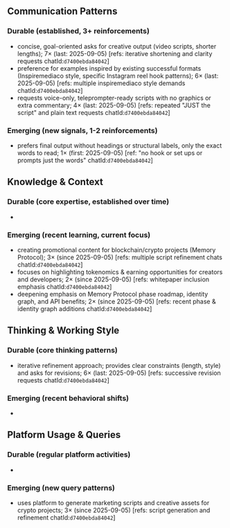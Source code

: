## Communication Patterns
### Durable (established, 3+ reinforcements)
- concise, goal-oriented asks for creative output (video scripts, shorter lengths); 7× (last: 2025-09-05) [refs: iterative shortening and clarity requests chatId:`d7400ebda84042`]
- preference for examples inspired by existing successful formats (Inspiremediaco style, specific Instagram reel hook patterns); 6× (last: 2025-09-05) [refs: multiple inspiremediaco style demands chatId:`d7400ebda84042`]
- requests voice-only, teleprompter-ready scripts with no graphics or extra commentary; 4× (last: 2025-09-05) [refs: repeated "JUST the script" and plain text requests chatId:`d7400ebda84042`]

### Emerging (new signals, 1-2 reinforcements)
- prefers final output without headings or structural labels, only the exact words to read; 1× (first: 2025-09-05) [ref: "no hook or set ups or prompts just the words" chatId:`d7400ebda84042`]

## Knowledge & Context
### Durable (core expertise, established over time)
-

### Emerging (recent learning, current focus)
- creating promotional content for blockchain/crypto projects (Memory Protocol); 3× (since 2025-09-05) [refs: multiple script refinement chats chatId:`d7400ebda84042`]
- focuses on highlighting tokenomics & earning opportunities for creators and developers; 2× (since 2025-09-05) [refs: whitepaper inclusion emphasis chatId:`d7400ebda84042`]
- deepening emphasis on Memory Protocol phase roadmap, identity graph, and API benefits; 2× (since 2025-09-05) [refs: recent phase & identity graph additions chatId:`d7400ebda84042`]

## Thinking & Working Style
### Durable (core thinking patterns)
- iterative refinement approach; provides clear constraints (length, style) and asks for revisions; 6× (last: 2025-09-05) [refs: successive revision requests chatId:`d7400ebda84042`]

### Emerging (recent behavioral shifts)
-

## Platform Usage & Queries
### Durable (regular platform activities)
-

### Emerging (new query patterns)
- uses platform to generate marketing scripts and creative assets for crypto projects; 3× (since 2025-09-05) [refs: script generation and refinement chatId:`d7400ebda84042`]